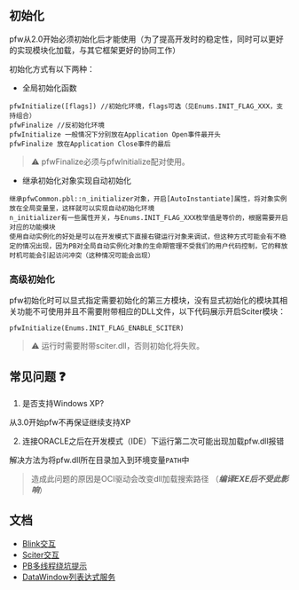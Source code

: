 ## 初始化

pfw从2.0开始必须初始化后才能使用（为了提高开发时的稳定性，同时可以更好的实现模块化加载，与其它框架更好的协同工作）

初始化方式有以下两种：

- 全局初始化函数
```
pfwInitialize([flags]) //初始化环境，flags可选（见Enums.INIT_FLAG_XXX，支持组合）
pfwFinalize //反初始化环境
pfwInitialize 一般情况下分别放在Application Open事件最开头
pfwFinalize 放在Application Close事件的最后
```

> :warning: pfwFinalize必须与pfwInitialize配对使用。

- 继承初始化对象实现自动初始化
```
继承pfwCommon.pbl::n_initializer对象，开启[AutoInstantiate]属性，将对象实例放在全局变量里，这样就可以实现自动初始化环境
n_initializer有一些属性开关，与Enums.INIT_FLAG_XXX枚举值是等价的，根据需要开启对应的功能模块
使用自动实例化的好处是可以在开发模式下直接右键运行对象来调试，但这种方式可能会有不稳定的情况出现，因为PB对全局自动实例化对象的生命期管理不受我们的用户代码控制，它的释放时机可能会引起访问冲突（这种情况可能会出现）
```

### 高级初始化

pfw初始化时可以显式指定需要初始化的第三方模块，没有显式初始化的模块其相关功能不可使用并且不需要附带相应的DLL文件，以下代码展示开启Sciter模块：
```
pfwInitialize(Enums.INIT_FLAG_ENABLE_SCITER)
```
> :warning: 运行时需要附带sciter.dll，否则初始化将失败。

## 常见问题 ❓

1. 是否支持Windows XP?

从3.0开始pfw不再保证继续支持XP

2. 连接ORACLE之后在开发模式（IDE）下运行第二次可能出现加载pfw.dll报错

解决方法为将pfw.dll所在目录加入到环境变量`PATH`中

> 造成此问题的原因是OCI驱动会改变dll加载搜索路径 （***编译EXE后不受此影响***）

## 文档

- [Blink交互](Blink交互.md)
- [Sciter交互](Sciter交互.md)
- [PB多线程绕坑提示](PB多线程绕坑提示.md)
- [DataWindow列表达式服务](n_cst_dwsvc_columnexp.md)
